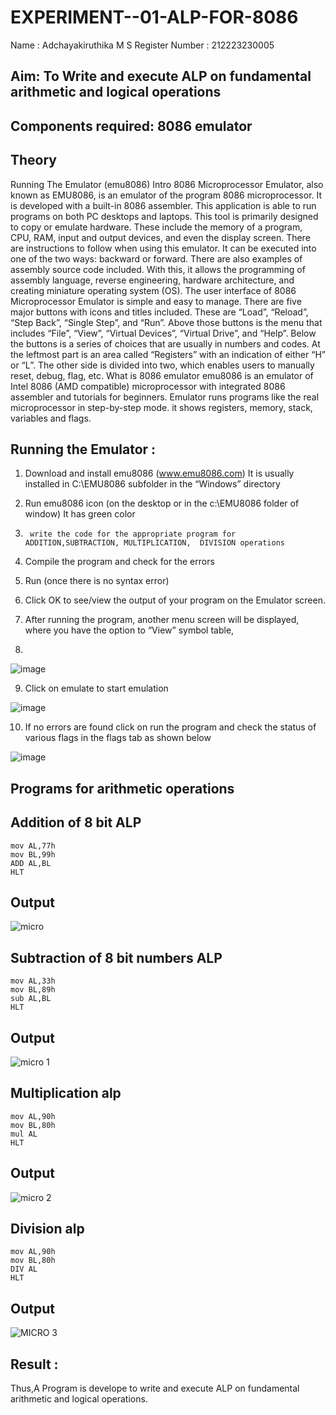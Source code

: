 # EXPERIMENT--01-ALP-FOR-8086
Name : Adchayakiruthika M S
Register Number : 212223230005





## Aim: To Write and execute ALP on fundamental arithmetic and logical operations
## Components required: 8086  emulator 
## Theory 
Running The Emulator (emu8086) Intro 8086 Microprocessor Emulator, also known as EMU8086, is an emulator of the program 8086 microprocessor. It is developed with a built-in 8086 assembler. This application is able to run programs on both PC desktops and laptops. This tool is primarily designed to copy or emulate hardware. These include the memory of a program, CPU, RAM, input and output devices, and even the display screen. There are instructions to follow when using this emulator. It can be executed into one of the two ways: backward or forward. There are also examples of assembly source code included. With this, it allows the programming of assembly language, reverse engineering, hardware architecture, and creating miniature operating system (OS). The user interface of 8086 Microprocessor Emulator is simple and easy to manage. There are five major buttons with icons and titles included. These are “Load”, “Reload”, “Step Back”, “Single Step”, and “Run”. Above those buttons is the menu that includes “File”, “View”, “Virtual Devices”, “Virtual Drive”, and “Help”. Below the buttons is a series of choices that are usually in numbers and codes. At the leftmost part is an area called “Registers” with an indication of either “H” or “L”. The other side is divided into two, which enables users to manually reset, debug, flag, etc. What is 8086 emulator emu8086 is an emulator of Intel 8086 (AMD compatible) microprocessor with integrated 8086 assembler and tutorials for beginners. Emulator runs programs like the real microprocessor in step-by-step mode. it shows registers, memory, stack, variables and flags.


 ## Running the Emulator :
1.	Download and install emu8086 (www.emu8086.com) It is usually installed in C:\EMU8086 subfolder in the “Windows” directory
2.	  Run  emu8086 icon (on the desktop or in the c:\EMU8086 folder of window) It has green color 
 
 
3.		write the code for the appropriate program for ADDITION,SUBTRACTION, MULTIPLICATION,  DIVISION operations 

4.	 Compile the program and check for the errors 
5.	Run (once there is no syntax error) 

6.	Click OK to see/view the output of your program on the Emulator screen. 


7.	After running the program, another menu screen will be displayed, where you have the option to “View” symbol table,
8.	 


![image](https://user-images.githubusercontent.com/36288975/189273263-d65baae9-4b8f-4723-afb3-c0ffa4052b04.png)











9.	Click on emulate to start emulation 








![image](https://user-images.githubusercontent.com/36288975/189273273-9bb36ec1-e2e8-4892-8d35-37707332bfdc.png)








10.	If no errors are found click on run the program and check the status of various flags in the flags tab as shown below 






![image](https://user-images.githubusercontent.com/36288975/189273277-113a2a33-4a40-4ff8-95a5-ecd3a1f504fe.png)







## Programs for arithmetic  operations

## Addition  of 8 bit ALP 
```
mov AL,77h
mov BL,99h
ADD AL,BL
HLT
```
## Output  
![micro ](https://github.com/Adchayakiruthika18/EXPERIMENT--01-ALP-FOR-8086/assets/147139995/eb740c88-63f0-44cd-b268-b400adaf5d1f)

## Subtraction   of 8 bit numbers  ALP 
```
mov AL,33h
mov BL,89h
sub AL,BL
HLT
```
## Output  
![micro 1](https://github.com/Adchayakiruthika18/EXPERIMENT--01-ALP-FOR-8086/assets/147139995/98675223-83a3-42d1-b76f-6718e835a4c9)

## Multiplication alp 
```
mov AL,90h
mov BL,80h
mul AL
HLT
```
## Output  
![micro 2](https://github.com/Adchayakiruthika18/EXPERIMENT--01-ALP-FOR-8086/assets/147139995/bf4c78dd-2be6-41cd-bb63-fd0f6ea2f768)

## Division alp 
```
mov AL,90h
mov BL,80h
DIV AL
HLT
```
## Output  
![MICRO 3](https://github.com/Adchayakiruthika18/EXPERIMENT--01-ALP-FOR-8086/assets/147139995/ff86b354-fb99-47c5-b3c4-d47969fb73db)

## Result :
Thus,A Program is develope to write and execute ALP on fundamental arithmetic and logical operations. 








